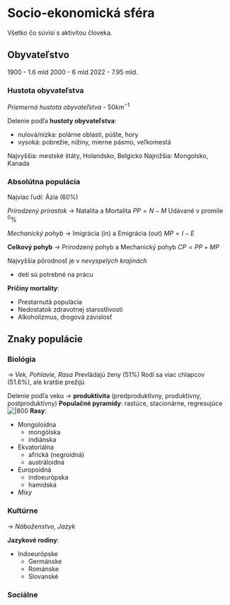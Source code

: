 # Socio-ekonomická sféra
Všetko čo súvisí s aktivitou človeka.

## Obyvateľstvo
1900 - 1.6 mld
2000 - 6 mld
2022 - 7.95 mld.

### Hustota obyvateľstva
*Priemerná hustota obyvateľstva* - $50km^{-1}$

Delenie podľa **hustoty obyvateľstva**:
- nulová/nízka: polárne oblasti, púšte, hory
- vysoká: pobrežie, nížiny, mierne pásmo, veľkomestá

Najvyššia: mestské štáty, Holandsko, Belgicko
Najnižšia: Mongolsko, Kanada

### Absolútna populácia
Najviac ľudí: Ázia (60%)

*Prirodzený prírastok* -> Natalita a Mortalita
$PP = N - M$
Udávané v promile $^{0}\%$

*Mechanický pohyb* -> Imigrácia (in) a Emigrácia (out)
$MP = I - E$

**Celkový pohyb** -> Prirodzený pohyb a Mechanický pohyb
$CP = PP + MP$

Najvyššia pôrodnosť je v *nevyspelých krajinách*
- detí sú potrebné na prácu

**Príčiny mortality**:
- Prestarnutá populácia
- Nedostatok zdravotnej starostlivosti
- Alkoholizmus, drogová závislosť

## Znaky populácie
### Biológia
-> *Vek, Pohlavie, Rasa*
Prevládajú ženy (51%)
Rodí sa viac chlapcov (51.6%), ale kratšie prežijú 

Delenie podľa veku -> **produktivita** (predproduktívny, produktívny, postproduktívny)
**Populačné pyramídy**: rastúce, stacionárne, regresujúce
![|800](populačná-pyramída-sveta.png)
**Rasy**:
- Mongoloídna
	- mongólska
	- indiánska
- Ekvatoriálna
	- africká (negroidná)
	- austráloidná
- Europoidná
	- indoeurópska
	- hamidská
- *Mixy*

### Kultúrne
-> *Náboženstvo, Jazyk*

**Jazykové rodiny**:
- Indoeurópske
	- Germánske
	- Románske
	- Slovanské

### Sociálne